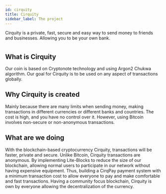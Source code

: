 ```yaml
---
id: cirquity
title: Cirquity
sidebar_label: The project
---
```


Cirquity is a private, fast, secure and easy way to send money to friends and businesses. Allowing you to be your own bank.

#

## What is Cirquity

Our coin is based on Cryptonote technology and using Argon2 Chukwa algorithm. Our goal for Cirquity is to be used on any aspect of transactions globally.

## Why Cirquity is created

Mainly because there are many limits when sending money, making transactions in different currencies or different banks and countries. The cost is high, and you have no control over it. However, using Bitcoin involves non-secure or non-anonymous transactions.

## What are we doing

With the blockchain-based cryptocurrency Cirquity, transactions will be faster, private and secure. Unlike Bitcoin, Cirquity transactions are anonymous. By implementing Lite-Blocks to reduce the size of our blockchain, allowing normal users to participate in our network without having expensive equipment. Thus, building a CirqPay payment system with a minimum transaction cost to allow everyone to pay and make comfortable and fast transactions. Having a community focus blockchain, Cirquity is own by everyone allowing the decentralization of the currency.
